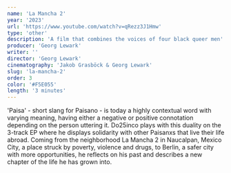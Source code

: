 ```yaml
---
name: 'La Mancha 2'
year: '2023'
url: 'https://www.youtube.com/watch?v=qRezz3J1Hmw'
type: 'other'
description: 'A film that combines the voices of four black queer men'
producer: 'Georg Lewark'
writer: ''
director: 'Georg Lewark'
cinematography: 'Jakob Grasböck & Georg Lewark'
slug: 'la-mancha-2'
order: 3
color: '#F5E055'
length: '3 minutes'
---
```


<script>
  import ExternalLink from '$lib/components/Link/ExternalLink.svelte';
  import Link from '$lib/components/Link/Link.svelte';
</script>

'Paisa' - short slang for Paisano - is today a highly contextual word with varying meaning, having either a negative or positive connotation depending on the person uttering it. Do25inco plays with this duality on the 3-track EP where he displays solidarity with other Paisanxs that live their life abroad. Coming from the neighborhood La Mancha 2 in Naucalpan, Mexico City, a place struck by poverty, violence and drugs, to Berlin, a safer city with more opportunities, he reflects on his past and describes a new chapter of the life he has grown into.
